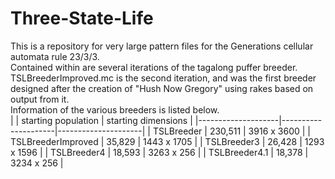 # Three-State-Life

This is a repository for very large pattern files for the Generations cellular automata rule 23/3/3.  
Contained within are several iterations of the tagalong puffer breeder.  
TSLBreederImproved.mc is the second iteration, and was the first breeder designed after the creation of "Hush Now Gregory" using rakes based on output from it.  
Information of the various breeders is listed below.  
|                    | starting population | starting dimensions |
|--------------------|---------------------|---------------------|
| TSLBreeder         | 230,511             | 3916 x 3600         |
| TSLBreederImproved | 35,829              | 1443 x 1705         |
| TSLBreeder3        | 26,428              | 1293 x 1596         |
| TSLBreeder4        | 18,593              | 3263 x 256          |
| TSLBreeder4.1      | 18,378              | 3234 x 256          |
